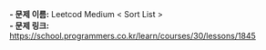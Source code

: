 **- 문제 이름:** Leetcod Medium < Sort List >  
**- 문제 링크:** https://school.programmers.co.kr/learn/courses/30/lessons/1845
